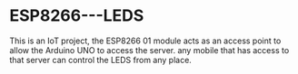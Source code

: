 # ESP8266---LEDS
 This is an IoT project, the ESP8266 01 module acts as an access point to allow the Arduino UNO to access the server. any mobile that has access to that server can control the LEDS from any place.
